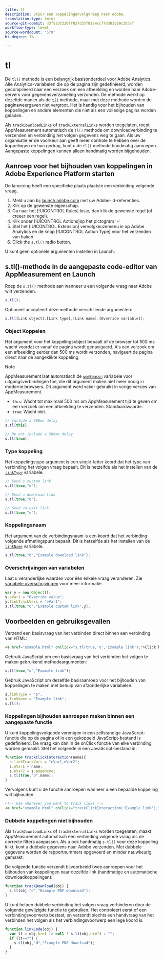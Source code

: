 ```yaml
---
title: tl
description: Stuur een koppelingenvolgvraag naar Adobe.
translation-type: tm+mt
source-git-commit: d3f92d72207f027d35f81a4ccf70d01569c3557f
workflow-type: tm+mt
source-wordcount: '579'
ht-degree: 1%

---
```



# tl

De `tl()` methode is een belangrijk basisonderdeel voor Adobe Analytics. Alle Analytics-variabelen die op de pagina zijn gedefinieerd, worden gecompileerd naar een verzoek om een afbeelding en worden naar Adobe-servers voor gegevensverzameling verzonden. De methode werkt op dezelfde manier als de [`t()`](t-method.md) methode, maar met deze methode worden de paginaweergaven niet vergroot. Het is handig voor het bijhouden van koppelingen en andere elementen die niet als een volledige pagina worden geladen.

Als [`trackDownloadLinks`](../config-vars/trackdownloadlinks.md) of [`trackExternalLinks`](../config-vars/trackexternallinks.md) worden toegelaten, roept AppMeasurement automatisch de `tl()` methode om downloadverbinding te verzenden en verbinding het volgen gegevens weg te gaan. Als uw organisatie er de voorkeur aan geeft meer controle te hebben over de koppelingen en hun gedrag, kunt u de `tl()` methode handmatig aanroepen. Aangepaste koppelingen kunnen alleen handmatig worden bijgehouden.

## Aanroep voor het bijhouden van koppelingen in Adobe Experience Platform starten

De lancering heeft een specifieke plaats plaatste een verbinding volgende vraag.

1. Meld u aan bij [launch.adobe.com](https://launch.adobe.com) met uw Adobe-id-referenties.
1. Klik op de gewenste eigenschap.
1. Ga naar het [!UICONTROL Rules] lusje, dan klik de gewenste regel (of creeer een regel).
1. Klik onder [!UICONTROL Actions]op het pictogram ‘+’
1. Stel het [!UICONTROL Extension] vervolgkeuzemenu in op Adobe Analytics en de knop [!UICONTROL Action Type] voor het verzenden van baken.
1. Click the `s.tl()` radio button.

U kunt geen optionele argumenten instellen in Launch.

## s.tl()-methode in de aangepaste code-editor van AppMeasurement en Launch

Roep de `s.tl()` methode aan wanneer u een volgende vraag naar Adobe wilt verzenden.

```js
s.tl();
```

Optioneel accepteert deze methode verschillende argumenten:

```js
s.tl([Link object],[Link type],[Link name],[Override variable]);
```

### Object Koppelen

Het argument voor het koppelingsobject bepaalt of de browser tot 500 ms wacht voordat er vanaf de pagina wordt genavigeerd. Als een verzoek om een afbeelding eerder dan 500 ms wordt verzonden, navigeert de pagina direct naar de aangeklikte koppeling.

>[!NOTE]
>
>AppMeasurement laat automatisch de [`useBeacon`](../config-vars/usebeacon.md) variabele voor uitgangsverbindingen toe, die dit argument maken niet meer nodig in moderne browsers. Dit argument werd vaker gebruikt in vorige versies van AppMeasurement.

* `this`: Wacht tot maximaal 500 ms om AppMeasurement tijd te geven om een verzoek om een afbeelding te verzenden. Standaardwaarde.
* `true`: Wacht niet.

```JavaScript
// Include a 500ms delay
s.tl(this);

// Do not include a 500ms delay
s.tl(true);
```

### Type koppeling

Het koppelingstype argument is een single-letter koord dat het type van verbinding het volgen vraag bepaalt. Dit is hetzelfde als het instellen van de [`linkType`](../config-vars/linktype.md) variabele.

```js
// Send a custom link
s.tl(true,"o");

// Send a download link
s.tl(true,"d");

// Send an exit link
s.tl(true,"e");
```

### Koppelingsnaam

Het argument van de verbindingsnaam is een koord dat het verbinding volgende afmetingspunt bepaalt. Dit is hetzelfde als het instellen van de [`linkName`](../config-vars/linkname.md) variabele.

```js
s.tl(true,"d","Example download link");
```

### Overschrijvingen van variabelen

Laat u veranderlijke waarden voor één enkele vraag veranderen. Zie [variabele overschrijvingen](../../js/overrides.md) voor meer informatie.

```js
var y = new Object();
y.eVar1 = "Override value";
y.linkTrackVars = "eVar1";
s.tl(true,"o","Example custom link",y);
```

## Voorbeelden en gebruiksgevallen

Verzend een basisvraag van het verbinden direct binnen een verbinding van HTML:

```HTML
<a href="example.html" onClick="s.tl(true,'o','Example link');">Click here</a>
```

Gebruik JavaScript om een basisvraag van het verbinden het volgen te maken gebruikend methodeargumenten:

```JavaScript
s.tl(true,"o","Example link");
```

Gebruik JavaScript om dezelfde basisaanroep voor het bijhouden van koppelingen te maken met behulp van afzonderlijke variabelen:

```js
s.linkType = "o";
s.linkName = "Example link";
s.tl();
```

### Koppelingen bijhouden aanroepen maken binnen een aangepaste functie

U kunt koppelingsvolgcode verenigen in een zelfstandige JavaScript-functie die op de pagina of in een gekoppeld JavaScript-bestand is gedefinieerd. De vraag kan dan in de onClick functie van elke verbinding worden gemaakt. Stel het volgende in een JavaScript-bestand in:

```JavaScript
function trackClickInteraction(name){
  s.linkTrackVars = "eVar1,eVar2";
  s.eVar1 = name;
  s.eVar2 = s.pageName;
  s.tl(true,"o",name);
}
```

Vervolgens kunt u de functie aanroepen wanneer u een bepaalde koppeling wilt bijhouden:

```HTML
<!-- Use wherever you want to track links -->
<a href="example.html" onClick="trackClickInteraction('Example link');">Click here</a>
```

### Dubbele koppelingen niet bijhouden

Als `trackDownloadLinks` of `trackExternalLinks` worden toegelaten, maakt AppMeasurement automatisch een verbinding volgende vraag als de correcte filters aanpassen. Als u ook handmatig `s.tl()` voor deze koppeling klikt, kunt u dubbele gegevens naar Adobe verzenden. Met dubbele gegevens worden de rapportnummers opgevoerd en minder nauwkeurig gemaakt.

De volgende functie verzendt bijvoorbeeld twee aanroepen voor het bijhouden van koppelingen naar dezelfde link (handmatige en automatische downloadkoppelingen):

```JavaScript
function trackDownload(obj) {
  s.tl(obj,"d","Example PDF download");
}
```

U kunt helpen dubbele verbinding het volgen vraag verhinderen door de volgende gewijzigde functie te gebruiken. Het controleert eerst of een verbindingsvoorwerp bestaat, en verzendt slechts een handvraag van het verbinden het volgen als het verbindingsvoorwerp een lege koord is.

```JavaScript
function linkCode(obj) {
  var lt = obj.href != null ? s.lt(obj.href) : "";
  if (lt=="") {
    s.tl(obj,"d","Example PDF download");
  }
}
```
